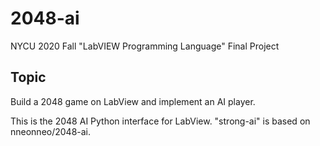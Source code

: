 # 2048-ai
NYCU 2020 Fall "LabVIEW Programming Language" Final Project

## Topic
Build a 2048 game on LabView and implement an AI player.

This is the 2048 AI Python interface for LabView. "strong-ai" is based on nneonneo/2048-ai.

